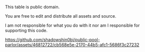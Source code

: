This table is public domain. 

You are free to edit and distribute all assets and source.

I am not responsible for what you do with it nor am I responsible for supporting this code.

https://github.com/shadowshin0bi/public-pool-parlor/assets/46812722/cb568e5e-2170-44b5-afc1-5686f3c27232

